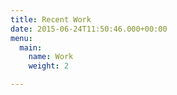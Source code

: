 ```yaml
---
title: Recent Work
date: 2015-06-24T11:50:46.000+00:00
menu:
  main:
    name: Work
    weight: 2

---
```

